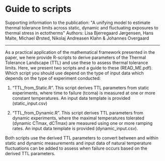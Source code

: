 # Guide to scripts
Supporting information to the publication:
"A unifying model to estimate thermal tolerance limits across static, dynamic and fluctuating exposures to thermal stress in ectotherms"
Authors: Lisa Bjerregaard Jørgensen, Hans Malte, Michael Ørsted, Nikolaj Andreasen Klahn & Johannes Overgaard

______
As a practical application of the mathematical framework presented in the paper, we here provide R-scripts to derive parameters of the Thermal Tolerance Landscape (TTL) and use these to assess thermal tolerance limits. Here, we present two scripts and a guide to these (READ_ME.pdf). Which script you should use depend on the type of input data which depends on the type of experiment conducted:

1)	“TTL_from_Static.R”. This script derives TTL parameters from static experiments, where time to failure (tcoma) is measured at one or more constant temperatures. An input data template is provided (static_input.csv)

2)	“TTL_from_Dynamic.R”. This script derives TTL parameters from dynamic experiments, where the maximal temperatures tolerated (dynamic CTmax, dCTmax) are measured using one or more ramping rates. An input data template is provided (dynamic_input.csv). 

Both scripts use the derived TTL parameters to convert between and within static and dynamic measurements and input data of natural temperature fluctuations can be added to assess when failure occurs based on the derived TTL parameters.

